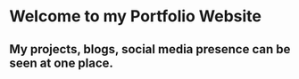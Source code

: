 # Welcome to my Portfolio Website 

## My projects, blogs, social media presence can be seen at one place. 



